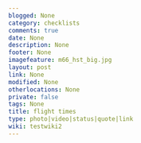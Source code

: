 ```yaml
---
blogged: None
category: checklists
comments: true
date: None
description: None
footer: None
imagefeature: m66_hst_big.jpg
layout: post
link: None
modified: None
otherlocations: None
private: false
tags: None
title: flight times
type: photo|video|status|quote|link
wiki: testwiki2
---
```

<!--summary-->